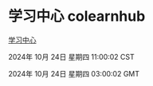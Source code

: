 # 学习中心 colearnhub
[学习中心](http://219.139.199.238:56308/colearnhub/)

2024年 10月 24日 星期四 11:00:02 CST

2024年 10月 24日 星期四 03:00:02 GMT
